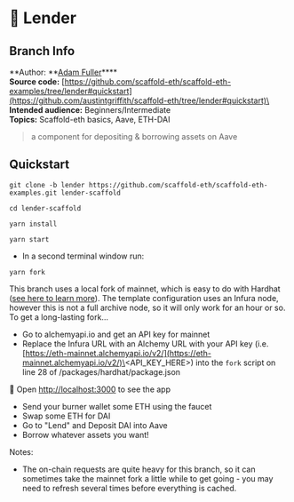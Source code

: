 # 👻 Lender

## Branch Info

**Author: **[Adam Fuller](https://github.com/azf20)****\
**Source code:** [https://github.com/scaffold-eth/scaffold-eth-examples/tree/lender#quickstart](https://github.com/austintgriffith/scaffold-eth/tree/lender#quickstart)\
**Intended audience:** Beginners/Intermediate\
**Topics:** Scaffold-eth basics, Aave, ETH-DAI

> a component for depositing & borrowing assets on Aave

## Quickstart

```
git clone -b lender https://github.com/scaffold-eth/scaffold-eth-examples.git lender-scaffold

cd lender-scaffold
```

```
yarn install
```

```
yarn start
```

* In a second terminal window run:

```
yarn fork
```

This branch uses a local fork of mainnet, which is easy to do with Hardhat ([see here to learn more](https://hardhat.org/guides/mainnet-forking.html)). The template configuration uses an Infura node, however this is not a full archive node, so it will only work for an hour or so. To get a long-lasting fork...

* Go to alchemyapi.io and get an API key for mainnet
* Replace the Infura URL with an Alchemy URL with your API key (i.e. [https://eth-mainnet.alchemyapi.io/v2/](https://eth-mainnet.alchemyapi.io/v2/)\<API\_KEY\_HERE>) into the `fork` script on line 28 of /packages/hardhat/package.json

📱 Open [http://localhost:3000](http://localhost:3000) to see the app

* Send your burner wallet some ETH using the faucet
* Swap some ETH for DAI
* Go to "Lend" and Deposit DAI into Aave
* Borrow whatever assets you want!

Notes:

* The on-chain requests are quite heavy for this branch, so it can sometimes take the mainnet fork a little while to get going - you may need to refresh several times before everything is cached.
